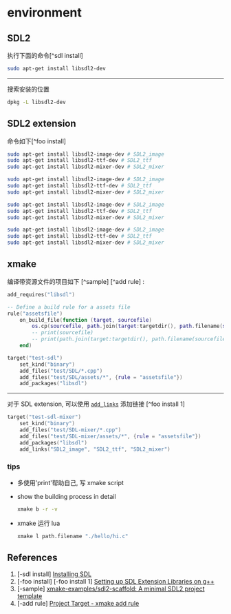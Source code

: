 # environment

## SDL2

执行下面的命令[^sdl install]

```bash
sudo apt-get install libsdl2-dev
```

---

搜索安装的位置

```bash
dpkg -L libsdl2-dev
```

## SDL2 extension

命令如下[^foo install]

```bash
sudo apt-get install libsdl2-image-dev # SDL2_image
sudo apt-get install libsdl2-ttf-dev # SDL2_ttf
sudo apt-get install libsdl2-mixer-dev # SDL2_mixer
```

```bash
sudo apt-get install libsdl2-image-dev # SDL2_image
sudo apt-get install libsdl2-ttf-dev # SDL2_ttf
sudo apt-get install libsdl2-mixer-dev # SDL2_mixer
```

```bash
sudo apt-get install libsdl2-image-dev # SDL2_image
sudo apt-get install libsdl2-ttf-dev # SDL2_ttf
sudo apt-get install libsdl2-mixer-dev # SDL2_mixer
```

```bash
sudo apt-get install libsdl2-image-dev # SDL2_image
sudo apt-get install libsdl2-ttf-dev # SDL2_ttf
sudo apt-get install libsdl2-mixer-dev # SDL2_mixer
```

## xmake

编译带资源文件的项目如下 [^sample] [^add rule] :

```lua
add_requires("libsdl")

-- Define a build rule for a assets file
rule("assetsfile")
    on_build_file(function (target, sourcefile)
        os.cp(sourcefile, path.join(target:targetdir(), path.filename(sourcefile)))
        -- print(sourcefile)
        -- print(path.join(target:targetdir(), path.filename(sourcefile)))
    end)

target("test-sdl")
    set_kind("binary")
    add_files("test/SDL/*.cpp")
    add_files("test/SDL/assets/*", {rule = "assetsfile"})
    add_packages("libsdl")
```

---

对于 SDL extension, 可以使用 [`add_links`](https://xmake.io/#/manual/project_target?id=targetadd_links) 添加链接 [^foo install 1]

```lua
target("test-sdl-mixer")
    set_kind("binary")
    add_files("test/SDL-mixer/*.cpp")
    add_files("test/SDL-mixer/assets/*", {rule = "assetsfile"})
    add_packages("libsdl")
    add_links("SDL2_image", "SDL2_ttf", "SDL2_mixer")
```

### tips

- 多使用'print'帮助自己, 写 xmake script
- show the building process in detail

  ```bash
  xmake b -r -v
  ```

- xmake 运行 lua

  ```bash
  xmake l path.filename "./hello/hi.c"
  ```

## References

1. [-sdl install] [Installing SDL](https://wiki.libsdl.org/SDL2/Installation)
2. [-foo install] [-foo install 1] [Setting up SDL Extension Libraries on g++](https://lazyfoo.net/tutorials/SDL/06_extension_libraries_and_loading_other_image_formats/linux/cli/index.php)
3. [-sample] [xmake-examples/sdl2-scaffold: A minimal SDL2 project template](https://github.com/xmake-examples/sdl2-scaffold)
4. [-add rule] [Project Target - xmake add rule](https://xmake.io/#/manual/project_target?id=targetadd_rules)
